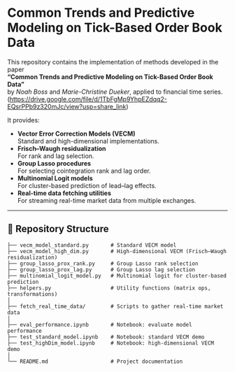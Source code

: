 # Common Trends and Predictive Modeling on Tick-Based Order Book Data

This repository contains the implementation of methods developed in the paper  
**“Common Trends and Predictive Modeling on Tick-Based Order Book Data”**  
by *Noah Boss* and *Marie-Christine Dueker*, applied to financial time series. (https://drive.google.com/file/d/1TbFgMp9YhpEZdqq2-EQsrPPb9z320mJc/view?usp=share_link)

It provides:

- **Vector Error Correction Models (VECM)**  
  Standard and high-dimensional implementations.
- **Frisch–Waugh residualization**  
  For rank and lag selection.
- **Group Lasso procedures**  
  For selecting cointegration rank and lag order.
- **Multinomial Logit models**  
  For cluster-based prediction of lead–lag effects.
- **Real-time data fetching utilities**  
  For streaming real-time market data from multiple exchanges.

---

## 📂 Repository Structure

```text
├── vecm_model_standard.py       # Standard VECM model
├── vecm_model_high_dim.py       # High-dimensional VECM (Frisch–Waugh residualization)
├── group_lasso_prox_rank.py     # Group Lasso rank selection
├── group_lasso_prox_lag.py      # Group Lasso lag selection
├── multinomial_logit_model.py   # Multinomial logit for cluster-based prediction
├── helpers.py                   # Utility functions (matrix ops, transformations)
│
├── fetch_real_time_data/        # Scripts to gather real-time market data
│
├── eval_performance.ipynb       # Notebook: evaluate model performance
├── test_standard_model.ipynb    # Notebook: standard VECM demo
├── test_highDim_model.ipynb     # Notebook: high-dimensional VECM demo
│
└── README.md                    # Project documentation
